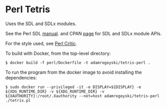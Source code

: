 # Perl Tetris

Uses the SDL and SDLx modules.

See the Perl SDL [manual](https://raw.githubusercontent.com/PerlGameDev/SDL_Manual/master/dist/SDL_Manual.pdf).
and CPAN [page](https://metacpan.org/dist/SDL) for SDL and SDLx module APIs.

For the style used, see [Perl Critic](https://perlmaven.com/perl-critic).

To build with Docker, from the top-level directory:

```
$ docker build -f perl/Dockerfile -t adamrogoyski/tetris-perl .
```

To run the program from the docker image to avoid installing the dependencies:

```
$ sudo docker run --privileged -it -e DISPLAY=${DISPLAY} -e ${XDG_RUNTIME_DIR} -v ${XDG_RUNTIME_DIR} -v ${XAUTHORITY}:/root/.Xauthority --net=host adamrogoyski/tetris-perl ./tetris.pl
```

